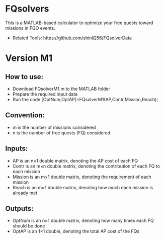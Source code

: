 # FQsolvers
This is a MATLAB-based calculator to optimize your free quests toward missions in FGO events.
* Related Tools: https://github.com/shinli256/FQsolverData

# Version M1
## How to use:
* Download FQsolverM1.m to the MATLAB folder
* Prepare the required input data
* Run the code
[OptNum,OptAP]=FQsolverM1(AP,Contr,Mission,Reach);

## Convention:
* m is the number of missions considered
* n is the number of free quests (FQ) considered

## Inputs:
* AP is an n×1 double matrix, denoting the AP cost of each FQ
* Contr is an m×n double matrix, denoting the contribution of each FQ to each mission
* Mission is an m×1 double matrix, denoting the requirement of each mission
* Reach is an m×1 double matrix, denoting how much each mission is already met

## Outputs:
* OptNum is an n×1 double matrix, denoting how many times each FQ should be done
* OptAP is an 1×1 double, denoting the total AP cost of the FQs
